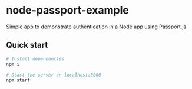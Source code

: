 # node-passport-example

Simple app to demonstrate authentication in a Node app using Passport.js

## Quick start

```bash
# Install dependencies
npm i

# Start the server on localhost:3000
npm start
```

